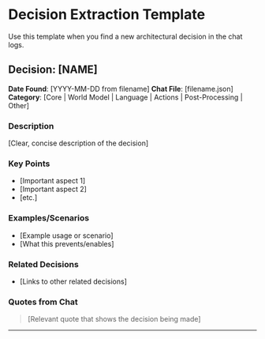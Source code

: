 # Decision Extraction Template

Use this template when you find a new architectural decision in the chat logs.

## Decision: [NAME]

**Date Found**: [YYYY-MM-DD from filename]
**Chat File**: [filename.json]
**Category**: [Core | World Model | Language | Actions | Post-Processing | Other]

### Description
[Clear, concise description of the decision]

### Key Points
- [Important aspect 1]
- [Important aspect 2]
- [etc.]

### Examples/Scenarios
- [Example usage or scenario]
- [What this prevents/enables]

### Related Decisions
- [Links to other related decisions]

### Quotes from Chat
> [Relevant quote that shows the decision being made]

---
